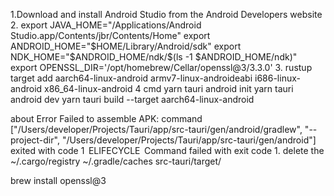 1.Download and install Android Studio from the Android Developers website
2.
export JAVA_HOME="/Applications/Android Studio.app/Contents/jbr/Contents/Home"
export ANDROID_HOME="$HOME/Library/Android/sdk"
export NDK_HOME="$ANDROID_HOME/ndk/$(ls -1 $ANDROID_HOME/ndk)"
export OPENSSL_DIR='/opt/homebrew/Cellar/openssl@3/3.3.0'
3.
rustup target add aarch64-linux-android armv7-linux-androideabi i686-linux-android x86_64-linux-android
4
cmd
yarn tauri android init
yarn tauri android dev
yarn tauri build --target aarch64-linux-android

about
Error Failed to assemble APK: command ["/Users/developer/Projects/Tauri/app/src-tauri/gen/android/gradlew", "--project-dir", "/Users/developer/Projects/Tauri/app/src-tauri/gen/android"] exited with code 1
 ELIFECYCLE  Command failed with exit code 1.
delete the 
~/.cargo/registry
~/.gradle/caches
src-tauri/target/

brew install openssl@3
